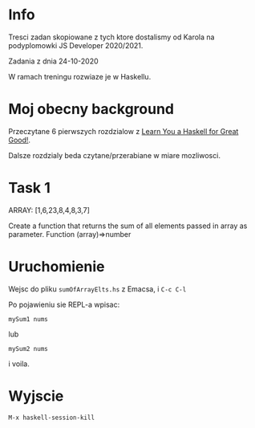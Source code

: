 # Info

Tresci zadan skopiowane z tych ktore dostalismy od Karola na podyplomowki JS Developer 2020/2021.

Zadania z dnia 24-10-2020

W ramach treningu rozwiaze je w Haskellu.

# Moj obecny background

Przeczytane 6 pierwszych rozdzialow z [Learn You a Haskell for Great Good!](http://learnyouahaskell.com/chapters).

Dalsze rozdzialy beda czytane/przerabiane w miare mozliwosci.

# Task 1

ARRAY: [1,6,23,8,4,8,3,7]

Create a function that returns the sum of all elements passed in array as parameter. Function (array)=>number

# Uruchomienie

Wejsc do pliku `sumOfArrayElts.hs` z Emacsa, i `C-c C-l`

Po pojawieniu sie REPL-a wpisac:

```
mySum1 nums
```

lub

```
mySum2 nums
```

i voila.

# Wyjscie

`M-x haskell-session-kill`
